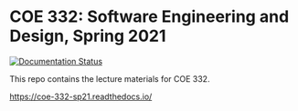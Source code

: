 # COE 332: Software Engineering and Design, Spring 2021

[![Documentation Status](https://readthedocs.org/projects/coe-332-sp21/badge/?version=latest)](https://coe-332-sp21.readthedocs.io/en/latest/?badge=latest)


This repo contains the lecture materials for COE 332.

https://coe-332-sp21.readthedocs.io/

